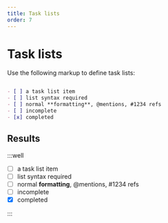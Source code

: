```yaml
---
title: Task lists
order: 7
---
```


Task lists
==========

Use the following markup to define task lists:

```markdown

- [ ] a task list item
- [ ] list syntax required
- [ ] normal **formatting**, @mentions, #1234 refs
- [ ] incomplete
- [x] completed

```

Results
-------

:::well

- [ ] a task list item
- [ ] list syntax required
- [ ] normal **formatting**, @mentions, #1234 refs
- [ ] incomplete
- [x] completed

:::